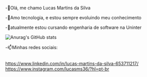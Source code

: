 -👋Olá, me chamo Lucas Martins da Silva

-👀Amo tecnologia, e estou sempre evoluindo meu conhecimento

-🌱atualmente estou cursando engenharia de software na Uninter


![Anurag's GitHub stats](https://github-readme-stats.vercel.app/api?username=lucasms26&show_icons=true&theme=radical)


-📫Minhas redes sociais:

<img sorce="https://www.google.com/url?sa=i&url=https%3A%2F%2Fwww.pngwing.com%2Fpt%2Fsearch%3Fq%3Dlinkedin%2BLogotipo&psig=AOvVaw0b5OUj0kIOHoX5AiiD__fV&ust=1730814040118000&source=images&cd=vfe&opi=89978449&ved=0CBQQjRxqFwoTCIjPt_fmwokDFQAAAAAdAAAAABAE" href="https://www.linkedin.com/in/lucas-martins-da-silva-653711217/">

https://www.linkedin.com/in/lucas-martins-da-silva-653711217/
https://www.instagram.com/lucasms36/?hl=pt-br

